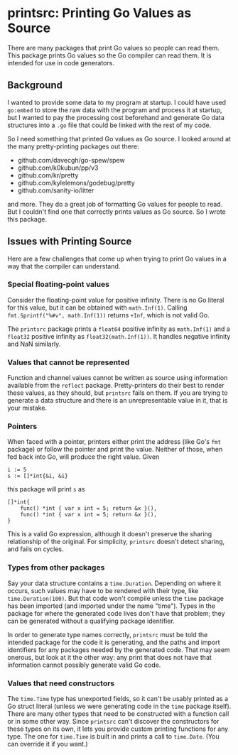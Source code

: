 # printsrc: Printing Go Values as Source

There are many packages that print Go values so people can read them.
This package prints Go values so the Go compiler can read them.
It is intended for use in code generators.

## Background

I wanted to provide some data to my program at startup. I could have used
`go:embed` to store the raw data with the program and process it at startup,
but I wanted to pay the processing cost beforehand and generate Go data
structures into a `.go` file that could be linked with the rest of my code.

So I need something that printed Go values as Go source. I looked around at the
many pretty-printing packages out there:

- github.com/davecgh/go-spew/spew
- github.com/k0kubun/pp/v3
- github.com/kr/pretty
- github.com/kylelemons/godebug/pretty
- github.com/sanity-io/litter

and more. They do a great job of formatting Go values for people to read. But I
couldn't find one that correctly prints values as Go source. So I wrote this
package.

## Issues with Printing Source

Here are a few challenges that come up when trying to print Go values in a way
that the compiler can understand.

### Special floating-point values

Consider the floating-point value for positive infinity. There is no Go literal
for this value, but it can be obtained with `math.Inf(1)`. Calling
`fmt.Sprintf("%#v", math.Inf(1))` returns `+Inf`, which is not valid Go.

The `printsrc` package prints a `float64` positive infinity as `math.Inf(1)`
and a `float32` positive infinity as `float32(math.Inf(1))`.
It handles negative infinity and NaN similarly.

### Values that cannot be represented

Function and channel values cannot be written as source using information
available from the `reflect` package. Pretty-printers do their best to render
these values, as they should, but `printsrc` fails on them. If you are trying to
generate a data structure and there is an unrepresentable value in it, that is
your mistake.

### Pointers

When faced with a pointer, printers either print the address (like Go's `fmt`
package) or follow the pointer and print the value. Neither of those, when fed
back into Go, will produce the right value. Given

```
i := 5
s := []*int{&i, &i}
```
this package will print `s` as
```
[]*int{
    func() *int { var x int = 5; return &x }(),
    func() *int { var x int = 5; return &x }(),
}
```

This is a valid Go expression, although it doesn't preserve the sharing
relationship of the original. For simplicity, `printsrc` doesn't detect sharing,
and fails on cycles.

### Types from other packages

Say your data structure contains a `time.Duration`. Depending on where it
occurs, such values may have to be rendered with their type, like
`time.Duration(100)`. But that code won't compile unless the `time` package has
been imported (and imported under the name "time"). Types in the package for
where the generated code lives don't have that problem; they can be generated
without a qualifying package identifier.

In order to generate type names correctly, `printsrc` must be told the intended
package for the code it is generating, and the paths and import identifiers for
any packages needed by the generated code. That may seem onerous, but look at it
the other way: any print that does not have that information cannot possibly
generate valid Go code.

### Values that need constructors

The `time.Time` type has unexported fields, so it can't be usably printed as a Go
struct literal (unless we were generating code in the `time` package itself).
There are many other types that need to be constructed with a function call or
in some other way. Since `printsrc` can't discover the constructors for these
types on its own, it lets you provide custom printing functions for any type.
The one for `time.Time` is built in and prints a call to `time.Date`. (You can
override it if you want.)
